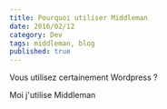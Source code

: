 ```yaml
---
title: Pourquoi utiliser Middleman
date: 2016/02/12
category: Dev
tags: middleman, blog
published: true
---
```

Vous utilisez certainement Wordpress ?

Moi j'utilise Middleman
